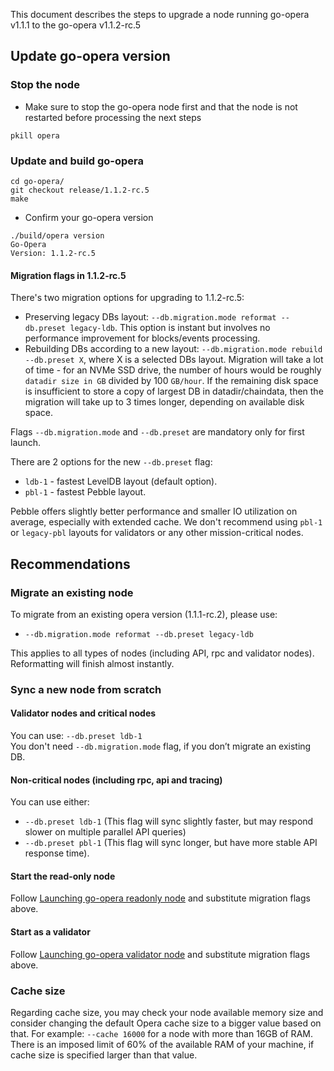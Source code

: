 This document describes the steps to upgrade a node running go-opera v1.1.1 to the go-opera v1.1.2-rc.5

## Update go-opera version
### Stop the node

- Make sure to stop the go-opera node first and that the node is not restarted before processing the next steps

```shell script
pkill opera
```

### Update and build go-opera

```shell script
cd go-opera/
git checkout release/1.1.2-rc.5
make
```

- Confirm your go-opera version

```
./build/opera version
Go-Opera
Version: 1.1.2-rc.5
```

#### Migration flags in 1.1.2-rc.5

There's two migration options for upgrading to 1.1.2-rc.5:
- Preserving legacy DBs layout: `--db.migration.mode reformat --db.preset legacy-ldb`.
  This option is instant but involves no performance improvement for blocks/events processing.
- Rebuilding DBs according to a new layout: `--db.migration.mode rebuild --db.preset X`, where X is a selected DBs layout.
  Migration will take a lot of time - for an NVMe SSD drive, the number of hours would be roughly `datadir size in GB` divided by 100 `GB/hour`.
  If the remaining disk space is insufficient to store a copy of largest DB in datadir/chaindata,
  then the migration will take up to 3 times longer, depending on available disk space.

Flags `--db.migration.mode` and `--db.preset` are mandatory only for first launch.

There are 2 options for the new `--db.preset` flag:
- `ldb-1` - fastest LevelDB layout (default option).
- `pbl-1` - fastest Pebble layout.

Pebble offers slightly better performance and smaller IO utilization on average, especially with extended cache.
We don't recommend using `pbl-1` or `legacy-pbl` layouts for validators or any other mission-critical nodes.

## Recommendations
### Migrate an existing node

To migrate from an existing opera version (1.1.1-rc.2), please use: 
- `--db.migration.mode reformat --db.preset legacy-ldb`

This applies to all types of nodes (including API, rpc and validator nodes). Reformatting will finish almost instantly.

### Sync a new node from scratch

#### Validator nodes and critical nodes
You can use: `--db.preset ldb-1`  
You don't need `--db.migration.mode` flag, if you don’t migrate an existing DB.

#### Non-critical nodes (including rpc, api and tracing)
You can use either:
- `--db.preset ldb-1`   (This flag will sync slightly faster, but  may respond slower on multiple parallel API queries)
- `--db.preset pbl-1`  (This flag will sync longer, but have more stable API response time).

#### Start the read-only node

Follow [Launching go-opera readonly node](docs/setup-readonly-node.sh) and substitute migration flags above.

#### Start as a validator

Follow [Launching go-opera validator node](docs/launch-validator.md) and substitute migration flags above.

### Cache size
Regarding cache size, you may check your node available memory size and consider changing the default Opera cache size to a bigger value based on that. 
For example: `--cache 16000`  for a node with more than 16GB of RAM. 
There is an imposed limit of 60% of the available RAM of your machine, if cache size is specified larger than that value.
